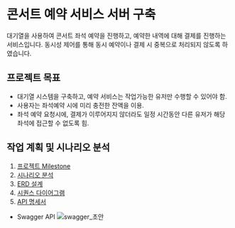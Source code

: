 # 콘서트 예약 서비스 서버 구축
대기열을 사용하여 콘서트 좌석 예약을 진행하고, 예약한 내역에 대해 결제를 진행하는 서비스입니다.  동시성 제어를 통해 동시 예약이나 결제 시 중복으로 처리되지 않도록 하였습니다.

## 프로젝트 목표
- 대기열 시스템을 구축하고, 예약 서비스는 작업가능한 유저만 수행할 수 있어야 함.
- 사용자는 좌석예약 시에 미리 충전한 잔액을 이용.
- 좌석 예약 요청시에, 결제가 이루어지지 않더라도 일정 시간동안 다른 유저가 해당 좌석에 접근할 수 없도록 힘.

## 작업 계획 및 시나리오 분석
1. [프로젝트 Milestone](https://github.com/hwajinkim/consert-reserv-service/blob/master/docs/milestone/milestone.md)
2. [시나리오 분석](https://github.com/hwajinkim/consert-reserv-service/blob/master/docs/require-anlysis/%EC%9A%94%EA%B5%AC%EC%82%AC%ED%95%AD%EB%B6%84%EC%84%9D.md)
3. [ERD 설계](https://github.com/hwajinkim/consert-reserv-service/blob/master/docs/erd/ERD.md)
4. [시퀀스 다이어그램](https://github.com/hwajinkim/consert-reserv-service/blob/master/docs/sequence-diagram/sequenceDiagram.md)    
5. [API 명세서](https://github.com/hwajinkim/consert-reserv-service/blob/master/docs/API/API_%EB%AA%85%EC%84%B8.md)
 + Swagger API
![swagger_초안](https://github.com/user-attachments/assets/5c7869a9-f88a-40db-96a0-b16b7305279e)



<!-- 6. [아키텍처 구조]()--> 

